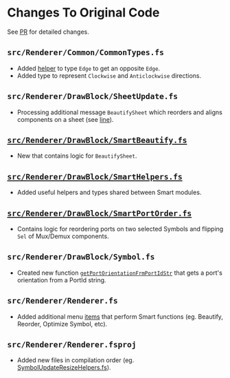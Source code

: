 # Changes To Original Code
See [PR](#https://github.com/dharmilshah99/hlp23-team2/pull/40/files) for detailed changes.

## `src/Renderer/Common/CommonTypes.fs`
- Added [helper](https://github.com/dharmilshah99/hlp23-team2/blob/3d7b9095c238fc0871c6f800913f4db0c78a4d17/src/Renderer/Common/CommonTypes.fs#L261) to type `Edge` to get an opposite `Edge`.
- Added type to represent `Clockwise` and `Anticlockwise` directions.

## `src/Renderer/DrawBlock/SheetUpdate.fs`
- Processing additional message `BeautifySheet` which reorders and aligns components on a sheet (see [line](https://github.com/dharmilshah99/hlp23-team2/blob/3d7b9095c238fc0871c6f800913f4db0c78a4d17/src/Renderer/DrawBlock/SheetUpdate.fs#LL804C6-L804C6)).

## [`src/Renderer/DrawBlock/SmartBeautify.fs`](https://github.com/dharmilshah99/hlp23-team2/blob/3d7b9095c238fc0871c6f800913f4db0c78a4d17/src/Renderer/DrawBlock/SmartBeautify.fs#L1)
- New that contains logic for `BeautifySheet`.

## [`src/Renderer/DrawBlock/SmartHelpers.fs`](https://github.com/dharmilshah99/hlp23-team2/blob/3d7b9095c238fc0871c6f800913f4db0c78a4d17/src/Renderer/DrawBlock/SmartHelpers.fs#LL48)
- Added useful helpers and types shared between Smart modules.

## [`src/Renderer/DrawBlock/SmartPortOrder.fs`](https://github.com/dharmilshah99/hlp23-team2/blob/3d7b9095c238fc0871c6f800913f4db0c78a4d17/src/Renderer/DrawBlock/SmartPortOrder.fs#L1)
- Contains logic for reordering ports on two selected Symbols and flipping `Sel` of Mux/Demux components.

## `src/Renderer/DrawBlock/Symbol.fs`
- Created new function [`getPortOrientationFrmPortIdStr`](https://github.com/dharmilshah99/hlp23-team2/blob/3d7b9095c238fc0871c6f800913f4db0c78a4d17/src/Renderer/DrawBlock/Symbol.fs#L846) that gets a port's orientation from a PortId string.  

## `src/Renderer/Renderer.fs`
- Added additional menu [items](https://github.com/dharmilshah99/hlp23-team2/blob/3d7b9095c238fc0871c6f800913f4db0c78a4d17/src/Renderer/Renderer.fs#L239) that perform Smart functions (eg. Beautify, Reorder, Optimize Symbol, etc).

## `src/Renderer/Renderer.fsproj`
- Added new files in compilation order (eg. [SymbolUpdateResizeHelpers.fs](#https://github.com/dharmilshah99/hlp23-team2/blob/3d7b9095c238fc0871c6f800913f4db0c78a4d17/src/Renderer/Renderer.fsproj#L63)).

